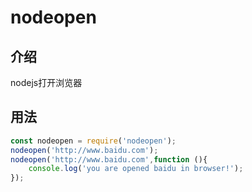 # nodeopen

## 介绍
nodejs打开浏览器

## 用法
```javascript
const nodeopen = require('nodeopen');
nodeopen('http://www.baidu.com');
nodeopen('http://www.baidu.com',function (){
	console.log('you are opened baidu in browser!');
});
```